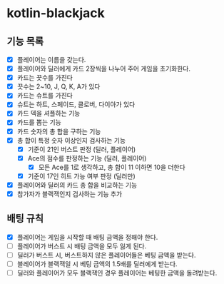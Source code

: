 # kotlin-blackjack

## 기능 목록
- [x] 플레이어는 이름을 갖는다.
- [x] 플레이어와 딜러에게 카드 2장씩을 나누어 주어 게임을 초기화한다.
- [x] 카드는 끗수를 가진다
- [x] 끗수는 2~10, J, Q, K, A가 있다
- [x] 카드는 슈트를 가진다
- [x] 슈트는 하트, 스페이드, 클로버, 다이아가 있다
- [x] 카드 덱을 셔플하는 기능
- [x] 카드를 뽑는 기능
- [x] 카드 숫자의 총 합을 구하는 기능
- [x] 총 합이 특정 숫자 이상인지 검사하는 기능
    - [x] 기준이 21인 버스트 판정 (딜러, 플레이어)
    - [x] Ace의 점수를 판정하는 기능 (딜러, 플레이어)
        - [x] 모든 Ace를 1로 생각하고, 총 합이 11 이하면 10을 더한다
    - [x] 기준이 17인 히트 가능 여부 판정 (딜러만)
- [x] 플레이어와 딜러의 카드 총 합을 비교하는 기능
- [x] 참가자가 블랙잭인지 검사하는 기능 추가

## 배팅 규칙
- [x] 플레이어는 게임을 시작할 때 배팅 금액을 정해야 한다.
- [ ] 플레이어가 버스트 시 배팅 금액을 모두 잃게 된다.
- [ ] 딜러가 버스트 시, 버스트하지 않은 플레이어들은 베팅 금액을 받는다.
- [ ] 블레이어가 블랙잭일 시 베팅 금액의 1.5배를 딜러에게 받는다.
- [ ] 딜러와 플레이어가 모두 블랙잭인 경우 플레이어는 베팅한 금액을 돌려받는다.
